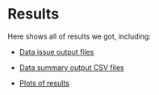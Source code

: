 # Results 
Here shows all of results we got, including:


* [Data issue output files](Output/Data_Issues)

* [Data summary output CSV files](Output/Data_Summary)

* [Plots of results](Plot)
